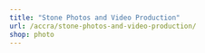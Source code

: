 ```yaml
---
title: "Stone Photos and Video Production"
url: /accra/stone-photos-and-video-production/
shop: photo
---
```

